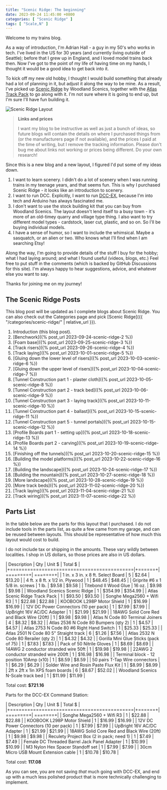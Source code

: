 ```yaml
---
title: "Scenic Ridge: The beginning"
date: 2023-09-24 11:45:00 +0800
categories: [ "Scenic Ridge" ]
tags: [ "Scale,N" ]
---
```


Welcome to my trains blog.

As a way of introduction, I'm Adrian Hall - a guy in my 50's who works in tech.  I've lived in the US for 30 years (and currently living outside of Seattle); before that I grew up in England, and I loved model trains back then.  Now I've got to the point of my life of having time on my hands, I thought it would be a good idea to get back into it.

To kick off my new old hobby, I thought I would build something that already had a lot of planning in it, but adjust it along the way to be mine.  As a result, I've picked up [Scenic Ridge](https://www.hobbytown.com/woodland-scenics-scenic-ridge-layout-kit-n-scale-woost1482/p291522) by Woodland Scenics, together with the [Atlas Track Pack](https://www.trainz.com/products/atlas-2588-n-scale-scenic-ridge-track-pack) to go along with it.  I'm not sure where it is going to end up, but I'm sure I'll have fun building it.

![Scenic Ridge Layout](https://woodlandscenics.woodlandscenics.com/images/NewWSWeb/ST1482_f_1.jpg)

> **Links and prices**
>
> I want my blog to be instructive as well as just a bunch of ideas, so future blogs will contain the details on where I purchased things from (or the manufacturers page if not available), and the prices I paid at the time of writing, but I remove the tracking information.  Please don't bug me about links not working or prices being different.  Do your own research!

Since this is a new blog and a new layout, I figured I'd put some of my ideas down.

1. I want to learn scenery. I didn't do a lot of scenery when I was running trains in my teenage years, and that seems fun.  This is why I purchased Scenic Ridge - it looks like an introduction to scenery.
2. I want to run DCC.  Explicitly, I want to run [DCC-EX](https://dcc-ex.com), because I'm into tech and Arduino has always fascinated me.
3. I don't want to use the stock building kit that you can buy from Woodland Scenics.  The layout doesn't lend itself to a busy town - it's more of an old-timey quarry and village type thing.  I also want to try different model types - cardstock, laser cut, plastic, and so on.  So I'll be buying individual models.
4. I have a sense of humor, so I want to include the whimsical.  Maybe a sasquatch, or an alien or two.  Who knows what I'll find when I am searching Etsy!

Along the way, I'm going to provide details of the stuff I buy for the hobby; what I had laying around; and what I found useful (videos, blogs, etc.)  Feel free to put stuff in the comments (which is backed by GitHub Discussions for this site).  I'm always happy to hear suggestions, advice, and whatever else you want to say.

Thanks for joining me on my journey!

## The Scenic Ridge Posts

This blog post will be updated as I complete blogs about Scenic Ridge.  You can also check out the Categories page and pick [Scenic Ridge]({{ "/categories/scenic-ridge/" | relative_url }}).

1. Introduction (this blog post).
2. [Benchwork]({% post_url 2023-09-24-scenic-ridge-2 %})
3. [Foam base]({% post_url 2023-09-25-scenic-ridge-3 %})
4. [Track risers]({% post_url 2023-09-26-scenic-ridge-4 %})
5. [Track laying]({% post_url 2023-10-01-scenic-ridge-5 %})
6. [Gluing down the lower level of risers]({% post_url 2023-10-03-scenic-ridge-6 %})
7. [Gluing down the upper level of risers]({% post_url 2023-10-04-scenic-ridge-7 %})
8. [Tunnel Construction part 1 - plaster cloth]({% post_url 2023-10-05-scenic-ridge-8 %})
9. [Tunnel Construction part 2 - track bed]({% post_url 2023-10-06-scenic-ridge-9 %})
10. [Tunnel Construction part 3 - laying track]({% post_url 2023-10-11-scenic-ridge-10 %})
11. [Tunnel Construction part 4 - ballast]({% post_url 2023-10-15-scenic-ridge-11 %})
12. [Tunnel Construction part 5 - tunnel portals]({% post_url 2023-10-15-scenic-ridge-12 %})
13. [Profile Boards part 1 - setting up]({% post_url 2023-10-18-scenic-ridge-13 %})
14. [Profile Boards part 2 - carving]({% post_url 2023-10-19-scenic-ridge-14 %})
15. [Finishing off the tunnels]({% post_url 2023-10-20-scenic-ridge-15 %})
16. [Building the model platforms]({% post_url 2023-10-22-scenic-ridge-16 %})
17. [Building the landscape]({% post_url 2023-10-24-scenic-ridge-17 %})
18. [Building the mountain]({% post_url 2023-10-27-scenic-ridge-18 %})
19. [More landscape]({% post_url 2023-10-28-scenic-ridge-19 %})
20. [More track beds]({% post_url 2023-11-02-scenic-ridge-20 %})
21. [Track laying]({% post_url 2023-11-04-scenic-ridge-21 %})
22. [Track wiring]({% post_url 2023-11-07-scenic-ridge-22 %})

## Parts List

In the table below are the parts for this layout that I purchased. I do not include tools in the parts list, as quite a few came from my garage, and can be reused between layouts.  This should be representative of how much this layout would cost to build.

I do not include tax or shipping in the amounts.  These vary wildly between localities.  I shop in US dollars, so those prices are also in US dollars.

| Description                                | Qty    | Unit $  | Total $ |
|+===========================================|+======+|========+| =======+|
| 1 in. x 3 in. x 8 ft. Select Board         | 5      | $2.64   | $13.20  |
| 4 ft. x 8 ft. x 1/2 in. Plywood            | 1      | $48.45  | $48.45  |
| Griprite #6 x 1 5/8 in. screws             | 1 lb.  | $9.58   | $9.58   |
| Titebond II Wood Glue                      | 16 oz. | $9.98   | $9.98   |
| Woodland Scenics Scenic Ridge              | 1      | $354.99 | $354.99 |
| Atlas Scenic Ridge Track Pack              | 1      | $93.50  | $93.50  |
| Songhe Mega2560 + Wifi R3                  | 1      | $22.88  | $22.88  |
| KOOBOOK L298P Motor Shield                 | 1      | $16.99  | $16.99  |
| 12V DC Power Connectors (10 per pack)      | 1      | $7.99   | $7.99   |
| UpBright 16V AC/DC Adapter                 | 1      | $21.99  | $21.99  |
| 18AWG Solid Core Red and Black Wire (20ft) | 1      | $9.98   | $9.98   |
| Atlas N Code 80 Terminal Joiners           | 4      | $8.32   | $8.32   |
| Atlas 2536 N Code 80 Bumpers (qty 2)       | 1      | $4.57   | $4.57   |
| Atlas 2753 N Code 80 #6 Right Hand Switch  | 1      | $25.33  | $25.33  |
| Atlas 2501 N Code 80 5" Straight track     | 6      | $1.26   | $7.56   |
| Atlas 2532 N Code 80 Rerailer (qty 2)      | 1      | $4.32   | $4.32   |
| Gorilla Mini Glue Sticks (pack of 75)      | 1      | $7.83   | $7.83   |
| Pack of 50 Nitrile Gloves                  | 1      | $8.69   | $8.69   |
| 14AWG 2 conductor stranded wire 50ft       | 1      | $19.98  | $19.98  |
| 22AWG 2 conductor stranded wire 200ft      | 1      | $16.98  | $16.98  |
| Terminal block - 12 position 10Amp (x10)   | 1      | $8.59   | $8.59   |
| 50 pairs T-Tap Wire connectors             | 1      | $6.29   | $6.29   |
| Solder Wire and Rosin Paste Flux Kit       | 1      | $8.99   | $8.99   |
| 2ft x 2ft x 1in XPS foam boards            | 6      | $8.67   | $52.02  |
| Woodland Scenics N-Scale track bed         | 1      | $11.99  | $11.99  |

Total cost: **$721.16**

Parts for the DCC-EX Command Station:

| Description                                | Qty    | Unit $  | Total $ |
|+===========================================|+======+|========+| =======+|
| Songhe Mega2560 + Wifi R3                  | 1      | $22.88  | $22.88  |
| KOOBOOK L298P Motor Shield                 | 1      | $16.99  | $16.99  |
| 12V DC Power Connectors (10 per pack)      | 1      | $7.99   | $7.99   |
| UpBright 16V AC/DC Adapter                 | 1      | $21.99  | $21.99  |
| 18AWG Solid Core Red and Black Wire (20ft) | 1      | $9.98   | $9.98   |
| Reculety Project Box (2 in pack; need 1)   | 1      | $7.49   | $7.49   |
| Female DC Threaded Barrel Jack Panel Adapter | 1    | $10.99  | $10.99  |
| M3 Nylon Hex Spacer Standoff set           | 1      | $7.99   | $7.99   |
| 30cm Micro USB Mount Extension cable       | 1      | $10.78  | $10.78  |

Total cost: **117.08**

As you can see, you are not saving *that* much going with DCC-EX, and end up with a much less polished product that is more technically challenging to implement.
